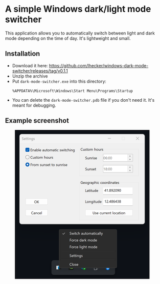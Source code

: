 # A simple Windows dark/light mode switcher

This application allows you to automatically switch between light and dark mode depending on the time of day. It's lightweight and small.

## Installation

* Download it here: https://github.com/lhecker/windows-dark-mode-switcher/releases/tag/v0.1.1
* Unzip the archive
* Put `dark-mode-switcher.exe` into this directory:
  ```
  %APPDATA%\Microsoft\Windows\Start Menu\Programs\Startup
  ```
* You can delete the `dark-mode-switcher.pdb` file if you don't need it. It's meant for debugging.

## Example screenshot

<div style="max-width: 440px; margin: 0 auto">

![An example screenshot](./doc/screenshot.png)

</div>
